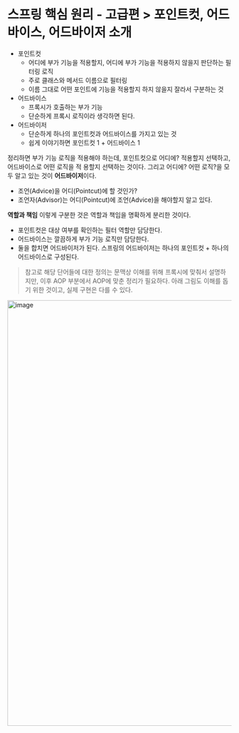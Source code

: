 # 스프링 핵심 원리 - 고급편 > 포인트컷, 어드바이스, 어드바이저 소개
- 포인트컷
  - 어디에 부가 기능을 적용할지, 어디에 부가 기능을 적용하지 않을지 판단하는 필터링 로직
  - 주로 클래스와 메서드 이름으로 필터링
  - 이름 그대로 어떤 포인트에 기능을 적용할지 하지 않을지 잘라서 구분하는 것
- 어드바이스
  - 프록시가 호출하는 부가 기능
  - 단순하게 프록시 로직이라 생각하면 된다.
- 어드바이저
  - 단순하게 하나의 포인트컷과 어드바이스를 가지고 있는 것
  - 쉽게 이야기하면 포인트컷 1 + 어드바이스 1

정리하면 부가 기능 로직을 적용해야 하는데, 포인트컷으로 어디에? 적용할지 선택하고, 어드바이스로 어떤 로직을 적 용할지 선택하는 것이다. 그리고 어디에? 어떤 로직?을 모두 알고 있는 것이 **어드바이저**이다.

- 조언(Advice)을 어디(Pointcut)에 할 것인가?
- 조언자(Advisor)는 어디(Pointcut)에 조언(Advice)을 해야할지 알고 있다.

**역할과 책임**
이렇게 구분한 것은 역할과 책임을 명확하게 분리한 것이다.
- 포인트컷은 대상 여부를 확인하는 필터 역할만 담당한다.
- 어드바이스는 깔끔하게 부가 기능 로직만 담당한다.
- 둘을 합치면 어드바이저가 된다. 스프링의 어드바이저는 하나의 포인트컷 + 하나의 어드바이스로 구성된다.

> 참고로 해당 단어들에 대한 정의는 문맥상 이해를 위해 프록시에 맞춰서 설명하지만, 이후 AOP 부분에서 AOP에 맞춘 정리가 필요하다. 아래 그림도 이해를 돕기 위한 것이고, 실제 구현은 다를 수 있다.

<img width="955" alt="image" src="https://github.com/user-attachments/assets/881fd97a-66e7-485c-9d78-76136e246f57">